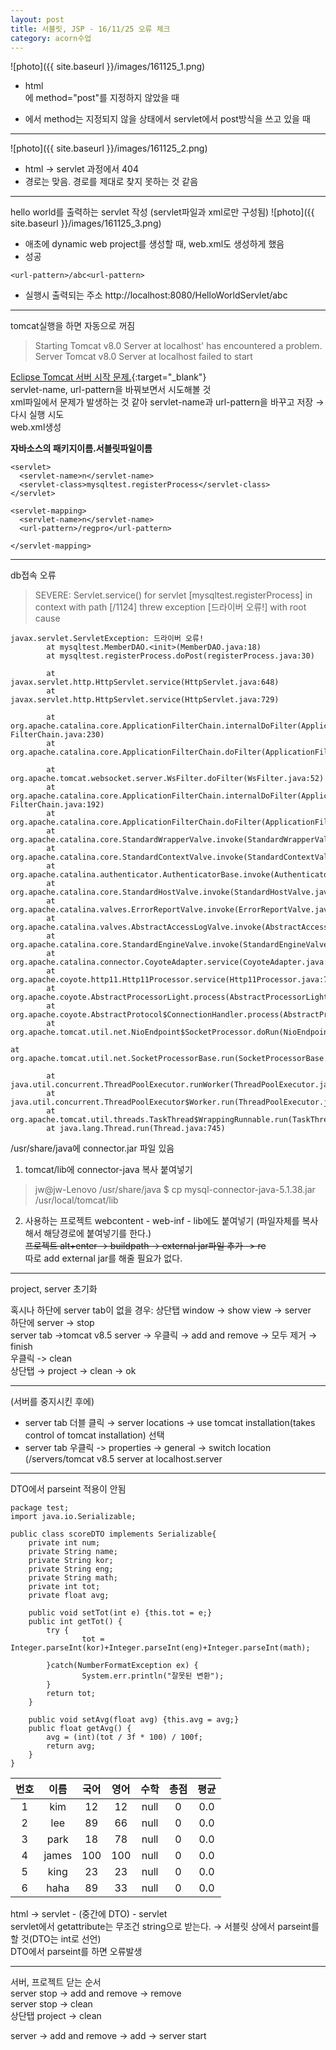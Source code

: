 ```yaml
---
layout: post
title: 서블릿, JSP - 16/11/25 오류 체크
category: acorn수업
---
```


![photo]({{ site.baseurl }}/images/161125_1.png)
- html <form>에 method="post"를 지정하지 않았을 때
- <form action="abc">에서 method는 지정되지 않을 상태에서 servlet에서 post방식을 쓰고 있을 때

---

![photo]({{ site.baseurl }}/images/161125_2.png)
- html → servlet 과정에서 404
- 경로는 맞음. 경로를 제대로 찾지 못하는 것 같음

---

hello world를 출력하는 servlet 작성 (servlet파일과 xml로만 구성됨)
![photo]({{ site.baseurl }}/images/161125_3.png)

- 애초에 dynamic web project를 생성할 때, web.xml도 생성하게 했음
- 성공

```<url-pattern>/abc<url-pattern>```

- 실행시 출력되는 주소
http://localhost:8080/HelloWorldServlet/abc

---

tomcat실행을 하면 자동으로 꺼짐  
> Starting Tomcat v8.0 Server at localhost' has encountered a problem.
> Server Tomcat v8.0 Server at localhost failed to start

[Eclipse Tomcat 서버 시작 문제.](http://tadakichi.tistory.com/56){:target="_blank"}  
servlet-name, url-pattern을 바꿔보면서 시도해볼 것  
xml파일에서 문제가 발생하는 것 같아 servlet-name과 url-pattern을 바꾸고 저장 &rarr; 다시 실행 시도  
web.xml생성  

**<servlet-class>자바소스의 패키지이름.서블릿파일이름</servlet-class>**
```
<servlet>
  <servlet-name>n</servlet-name>
  <servlet-class>mysqltest.registerProcess</servlet-class>
</servlet>

<servlet-mapping>
  <servlet-name>n</servlet-name>
  <url-pattern>/regpro</url-pattern>

</servlet-mapping>
```

---

db접속 오류  
> SEVERE: Servlet.service() for servlet [mysqltest.registerProcess] in context with path [/1124] threw exception [드라이버 오류!] with root cause

```
javax.servlet.ServletException: 드라이버 오류!
        at mysqltest.MemberDAO.<init>(MemberDAO.java:18)
        at mysqltest.registerProcess.doPost(registerProcess.java:30)

        at javax.servlet.http.HttpServlet.service(HttpServlet.java:648)
        at javax.servlet.http.HttpServlet.service(HttpServlet.java:729)

        at org.apache.catalina.core.ApplicationFilterChain.internalDoFilter(Application FilterChain.java:230)
        at org.apache.catalina.core.ApplicationFilterChain.doFilter(ApplicationFilterChain.java:165)

        at org.apache.tomcat.websocket.server.WsFilter.doFilter(WsFilter.java:52)
        at org.apache.catalina.core.ApplicationFilterChain.internalDoFilter(Application FilterChain.java:192)
        at org.apache.catalina.core.ApplicationFilterChain.doFilter(ApplicationFilterChain.java:165)
        at org.apache.catalina.core.StandardWrapperValve.invoke(StandardWrapperValve.java:198)
        at org.apache.catalina.core.StandardContextValve.invoke(StandardContextValve.java:108)
        at org.apache.catalina.authenticator.AuthenticatorBase.invoke(AuthenticatorBase.java:472)
        at org.apache.catalina.core.StandardHostValve.invoke(StandardHostValve.java:140)
        at org.apache.catalina.valves.ErrorReportValve.invoke(ErrorReportValve.java:79)
        at org.apache.catalina.valves.AbstractAccessLogValve.invoke(AbstractAccessLogValve.java:620)
        at org.apache.catalina.core.StandardEngineValve.invoke(StandardEngineValve.java:87)
        at org.apache.catalina.connector.CoyoteAdapter.service(CoyoteAdapter.java:349)
        at org.apache.coyote.http11.Http11Processor.service(Http11Processor.java:784)
        at org.apache.coyote.AbstractProcessorLight.process(AbstractProcessorLight.java:66)
        at org.apache.coyote.AbstractProtocol$ConnectionHandler.process(AbstractProtocol.java:802)
        at org.apache.tomcat.util.net.NioEndpoint$SocketProcessor.doRun(NioEndpoint.java:1410)

at org.apache.tomcat.util.net.SocketProcessorBase.run(SocketProcessorBase.java:49)

        at java.util.concurrent.ThreadPoolExecutor.runWorker(ThreadPoolExecutor.java:1142)
        at java.util.concurrent.ThreadPoolExecutor$Worker.run(ThreadPoolExecutor.java:617)
        at org.apache.tomcat.util.threads.TaskThread$WrappingRunnable.run(TaskThread.java:61)
        at java.lang.Thread.run(Thread.java:745)
```

/usr/share/java에 connector.jar 파일 있음  
1. tomcat/lib에 connector-java 복사 붙여넣기  

> jw@jw-Lenovo /usr/share/java $ cp mysql-connector-java-5.1.38.jar /usr/local/tomcat/lib

2. 사용하는 프로젝트 webcontent - web-inf - lib에도 붙여넣기
(파일자체를 복사해서 해당경로에 붙여넣기를 한다.)  
~~프로젝트 alt+enter → buildpath → external jar파일 추가 -> re~~  
따로 add external jar를 해줄 필요가 없다.  

---

project, server 초기화

혹시나 하단에 server tab이 없을 경우: 상단탭 window → show view → server  
하단에 server → stop  
server tab →tomcat v8.5 server → 우클릭 → add and remove -> 모두 제거 → finish  
우클릭 -> clean  
상단탭 → project → clean → ok  

---

(서버를 중지시킨 후에)  
- server tab 더블 클릭 → server locations → use tomcat installation(takes control of tomcat installation) 선택  
- server tab 우클릭 -> properties → general → switch location (/servers/tomcat v8.5 server at localhost.server  
 
---

DTO에서 parseint 적용이 안됨
```
package test;
import java.io.Serializable;

public class scoreDTO implements Serializable{
    private int num;
    private String name;
    private String kor;
    private String eng;
    private String math;
    private int tot;
    private float avg;

    public void setTot(int e) {this.tot = e;}
    public int getTot() {
        try {
                tot = Integer.parseInt(kor)+Integer.parseInt(eng)+Integer.parseInt(math);                        
        }catch(NumberFormatException ex) {
                System.err.println("잘못된 변환");
        }
        return tot;
    }

    public void setAvg(float avg) {this.avg = avg;}
    public float getAvg() {
        avg = (int)(tot / 3f * 100) / 100f;
        return avg;
    }
}
```

| 번호 | 이름 | 국어 | 영어 | 수학 | 총점 | 평균 |
| :---: | :---: | :---: | :---: | :---: | :---: | :---: |
| 1 | kim | 12 | 12 | null | 0 | 0.0 |
| 2 | lee | 89 | 66 | null | 0 | 0.0 |
| 3 | park | 18 | 78 | null | 0 | 0.0 |
|4 | james | 100 | 100 | null | 0 | 0.0 |
| 5 | king | 23 | 23 | null | 0 | 0.0 |
| 6 | haha | 89 | 33 | null | 0 | 0.0 |

html → servlet - (중간에 DTO) - servlet  
servlet에서 getattribute는 무조건 string으로 받는다. &rarr; 서블릿 상에서 parseint를 할 것(DTO는 int로 선언)  
DTO에서 parseint를 하면 오류발생  

---

서버, 프로젝트 닫는 순서  
server stop → add and remove → remove  
server stop → clean  
상단탭 project → clean  

server → add and remove → add → server start  
